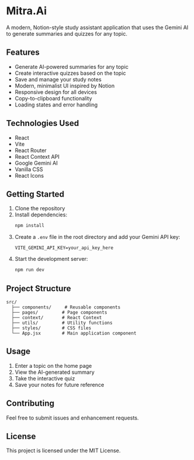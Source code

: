 # Mitra.Ai

A modern, Notion-style study assistant application that uses the Gemini AI to generate summaries and quizzes for any topic.

## Features

- Generate AI-powered summaries for any topic
- Create interactive quizzes based on the topic
- Save and manage your study notes
- Modern, minimalist UI inspired by Notion
- Responsive design for all devices
- Copy-to-clipboard functionality
- Loading states and error handling

## Technologies Used

- React
- Vite
- React Router
- React Context API
- Google Gemini AI
- Vanilla CSS
- React Icons

## Getting Started

1. Clone the repository
2. Install dependencies:
   ```bash
   npm install
   ```
3. Create a `.env` file in the root directory and add your Gemini API key:
   ```
   VITE_GEMINI_API_KEY=your_api_key_here
   ```
4. Start the development server:
   ```bash
   npm run dev
   ```

## Project Structure

```
src/
  ├── components/     # Reusable components
  ├── pages/         # Page components
  ├── context/       # React Context
  ├── utils/         # Utility functions
  ├── styles/        # CSS files
  └── App.jsx        # Main application component
```

## Usage

1. Enter a topic on the home page
2. View the AI-generated summary
3. Take the interactive quiz
4. Save your notes for future reference

## Contributing

Feel free to submit issues and enhancement requests.

## License

This project is licensed under the MIT License. 
